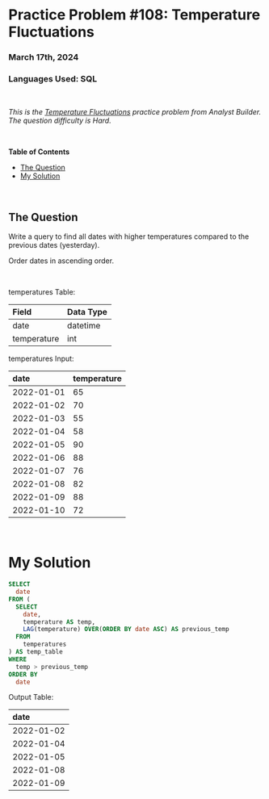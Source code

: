 # **Practice Problem #108: Temperature Fluctuations**
### March 17th, 2024
### Languages Used: SQL

<br>

*This is the [Temperature Fluctuations](https://www.analystbuilder.com/questions/temperature-fluctuations-ftFQu) practice problem from Analyst Builder. The question difficulty is Hard.*

<br>

**Table of Contents**

-   [The Question](#the-question)
-   [My Solution](#my-solution)
  
<br>

## The Question

Write a query to find all dates with higher temperatures compared to the previous dates (yesterday).

Order dates in ascending order.

<br>

temperatures Table:

| Field       | Data Type |
| :---------- | :-------- |
| date        | datetime  |
| temperature | int       |

temperatures Input:

| date       | temperature |
| :--------- | :---------- |
| 2022-01-01 | 65          |
| 2022-01-02 | 70          |
| 2022-01-03 | 55          |
| 2022-01-04 | 58          |
| 2022-01-05 | 90          |
| 2022-01-06 | 88          |
| 2022-01-07 | 76          |
| 2022-01-08 | 82          |
| 2022-01-09 | 88          |
| 2022-01-10 | 72          |

<br>

# My Solution

``` SQL
SELECT
  date
FROM (
  SELECT 
    date,
    temperature AS temp,
    LAG(temperature) OVER(ORDER BY date ASC) AS previous_temp
  FROM 
    temperatures
) AS temp_table
WHERE
  temp > previous_temp
ORDER BY
  date
```

Output Table:

| date       |
| :--------- |
| 2022-01-02 |
| 2022-01-04 |
| 2022-01-05 |
| 2022-01-08 |
| 2022-01-09 |
